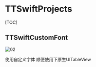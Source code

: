 # TTSwiftProjects

[TOC]



## TTSwiftCustomFont

![02](/Users/a8888/Desktop/02.gif)

使用自定义字体 顺便使用下原生UITableView
